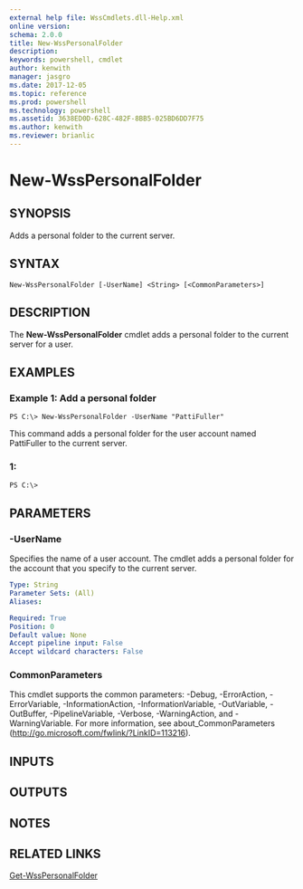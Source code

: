 ```yaml
---
external help file: WssCmdlets.dll-Help.xml
online version: 
schema: 2.0.0
title: New-WssPersonalFolder
description: 
keywords: powershell, cmdlet
author: kenwith
manager: jasgro
ms.date: 2017-12-05
ms.topic: reference
ms.prod: powershell
ms.technology: powershell
ms.assetid: 3638ED0D-628C-482F-8BB5-025BD6DD7F75
ms.author: kenwith
ms.reviewer: brianlic
---
```


# New-WssPersonalFolder

## SYNOPSIS
Adds a personal folder to the current server.

## SYNTAX

```
New-WssPersonalFolder [-UserName] <String> [<CommonParameters>]
```

## DESCRIPTION
The **New-WssPersonalFolder** cmdlet adds a personal folder to the current server for a user.

## EXAMPLES

### Example 1: Add a personal folder
```
PS C:\> New-WssPersonalFolder -UserName "PattiFuller"
```

This command adds a personal folder for the user account named PattiFuller to the current server.

### 1:
```
PS C:\>
```

## PARAMETERS

### -UserName
Specifies the name of a user account.
The cmdlet adds a personal folder for the account that you specify to the current server.

```yaml
Type: String
Parameter Sets: (All)
Aliases: 

Required: True
Position: 0
Default value: None
Accept pipeline input: False
Accept wildcard characters: False
```

### CommonParameters
This cmdlet supports the common parameters: -Debug, -ErrorAction, -ErrorVariable, -InformationAction, -InformationVariable, -OutVariable, -OutBuffer, -PipelineVariable, -Verbose, -WarningAction, and -WarningVariable. For more information, see about_CommonParameters (http://go.microsoft.com/fwlink/?LinkID=113216).

## INPUTS

## OUTPUTS

## NOTES

## RELATED LINKS

[Get-WssPersonalFolder](./Get-WssPersonalFolder.md)
